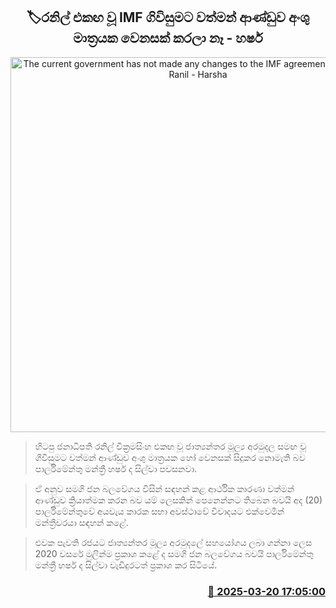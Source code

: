 <p align='center'><b><h2 align='center' title='The current government has not made any changes to the IMF agreement agreed to by Ranil - Harsha'>🏷රනිල් එකඟ වූ IMF ගිවිසුමට වත්මන් ආණ්ඩුව අංශු මාත්‍රයක වෙනසක් කරලා නෑ - හර්ෂ</h2></b></p>
<p align='center'><img src='https://helakuru.sgp1.cdn.digitaloceanspaces.com/esana/images/lib/harsha-de-silva-budget-2025-t.jpg' width='600' alt='The current government has not made any changes to the IMF agreement agreed to by Ranil - Harsha'></p>

> හිටපු ජනාධිපති රනිල් වික්‍රමසිංහ එකඟ වූ ජාත්‍යන්තර මූල්‍ය අරමුදල සමඟ වූ ගිවිසුමට වත්මන් ආණ්ඩුව අංශු මාත්‍රයක හෝ වෙනසක් සිදුකර නොමැති බව පාර්ලිමේන්තු මන්ත්‍රී හර්ෂ ද සිල්වා පවසනවා.

> ඒ අනුව සමගි ජන බලවේගය විසින් සඳහන් කළ ආර්ථික කාරණා වත්මන් ආණ්ඩුව ක්‍රියාත්මක කරන බව යම් ලෙසකින් පෙනෙන්නට තිබෙන බවයි අද (20) පාර්ලිමේන්තුවේ අයවැය කාරක සභා අවස්ථාවේ විවාදයට එක්වෙමින් මන්ත්‍රීවරයා සඳහන් කළේ.

> එවක පැවති රජයට ජාත්‍යන්තර මූල්‍ය අරමුදලේ සහයෝගය ලබා ගන්නා ලෙස 2020 වසරේ මුලින්ම ප්‍රකාශ කළේ ද සමගි ජන බලවේගය බවයි පාර්ලිමේන්තු මන්ත්‍රී හර්ෂ ද සිල්වා වැඩිදුරටත් ප්‍රකාශ කර සිටියේ.



<h3 align='right'><a href='https://www.helakuru.lk/esana/p/108493/'>📅 2025-03-20 17:05:00</a></h3>
